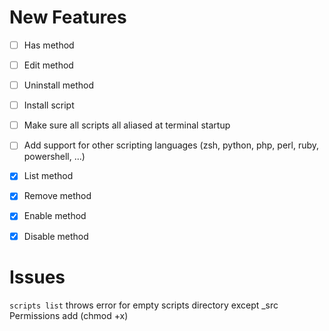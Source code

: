 # New Features
- [ ] Has method
- [ ] Edit method
- [ ] Uninstall method
- [ ] Install script
- [ ] Make sure all scripts all aliased at terminal startup

- [ ] Add support for other scripting languages (zsh, python, php, perl, ruby, powershell, ...)

- [x] List method
- [x] Remove method
- [x] Enable method
- [x] Disable method

# Issues
`scripts list` throws error for empty scripts directory except _src
Permissions add (chmod +x)
